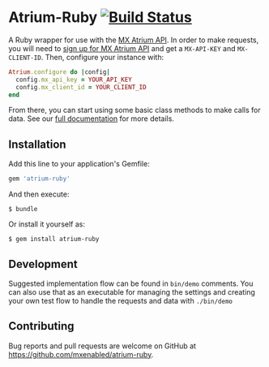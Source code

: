 # Atrium-Ruby [![Build Status](https://travis-ci.org/mxenabled/atrium-ruby.svg?branch=master)](https://travis-ci.org/mxenabled/atrium-ruby)

A Ruby wrapper for use with the [MX Atrium API](https://atrium.mx.com). In order to make requests, you will need to [sign up for MX Atrium API](https://atrium.mx.com/developers/sign_up) and get a `MX-API-KEY` and `MX-CLIENT-ID`. Then, configure your instance with:
```ruby
Atrium.configure do |config|
  config.mx_api_key = YOUR_API_KEY
  config.mx_client_id = YOUR_CLIENT_ID
end
```

From there, you can start using some basic class methods to make calls for data. See our [full documentation](https://atrium.mx.com/documentation) for more details.

## Installation

Add this line to your application's Gemfile:

```ruby
gem 'atrium-ruby'
```

And then execute:

    $ bundle

Or install it yourself as:

    $ gem install atrium-ruby

## Development

Suggested implementation flow can be found in `bin/demo` comments. You can also use that as an executable for managing the settings and creating your own test flow to handle the requests and data with `./bin/demo`

## Contributing

Bug reports and pull requests are welcome on GitHub at https://github.com/mxenabled/atrium-ruby.
